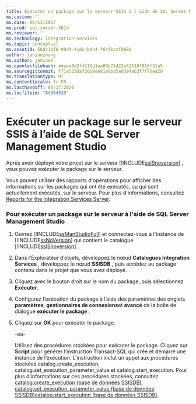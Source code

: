 ```yaml
---
title: Exécuter un package sur le serveur SSIS à l’aide de SQL Server Management Studio | Microsoft Docs
ms.custom: ''
ms.date: 06/13/2017
ms.prod: sql-server-2014
ms.reviewer: ''
ms.technology: integration-services
ms.topic: conceptual
ms.assetid: 56dc1bf8-99d4-41dc-bdc4-f64f1ccfd688
author: janinezhang
ms.author: janinez
ms.openlocfilehash: eeaea0d2fd211d1aa89b21422e62110f816f31a5
ms.sourcegitcommit: f71e523da72019de81a8bd5a0394a62f7f76ea20
ms.translationtype: MT
ms.contentlocale: fr-FR
ms.lasthandoff: 06/17/2020
ms.locfileid: "84964539"
---
```

# <a name="run-a-package-on-the-ssis-server-using-sql-server-management-studio"></a>Exécuter un package sur le serveur SSIS à l’aide de SQL Server Management Studio
  Après avoir déployé votre projet sur le serveur [!INCLUDE[ssISnoversion](../includes/ssisnoversion-md.md)] , vous pouvez exécuter le package sur le serveur.  
  
 Vous pouvez utiliser des rapports d'opérations pour afficher des informations sur les packages qui ont été exécutés, ou qui sont actuellement exécutés, sur le serveur. Pour plus d'informations, consultez [Reports for the Integration Services Server](../../2014/integration-services/reports-for-the-integration-services-server.md).  
  
### <a name="to-run-a-package-on-the-server-using-sql-server-management-studio"></a>Pour exécuter un package sur le serveur à l'aide de SQL Server Management Studio  
  
1.  Ouvrez [!INCLUDE[ssManStudioFull](../includes/ssmanstudiofull-md.md)] et connectez-vous à l'instance de [!INCLUDE[ssNoVersion](../includes/ssnoversion-md.md)] qui contient le catalogue [!INCLUDE[ssISnoversion](../includes/ssisnoversion-md.md)] .  
  
2.  Dans l’Explorateur d’objets, développez le nœud **Catalogues Integration Services** , développez le nœud **SSISDB** , puis accédez au package contenu dans le projet que vous avez déployé.  
  
3.  Cliquez avec le bouton droit sur le nom du package, puis sélectionnez **Exécuter**.  
  
4.  Configurez l’exécution du package à l’aide des paramètres des onglets **paramètres**, **gestionnaires de connexions**et **avancé** de la boîte de dialogue **exécuter le package** .  
  
5.  Cliquez sur **OK** pour exécuter le package.  
  
     -ou-  
  
     Utilisez des procédures stockées pour exécuter le package. Cliquez sur **Script** pour générer l’instruction Transact-SQL qui crée et démarre une instance de l’exécution. L'instruction inclut un appel aux procédures stockées catalog.create_execution, catalog.set_execution_parameter_value et catalog.start_execution. Pour plus d’informations sur ces procédures stockées, consultez [catalog.create_execution &#40;base de données SSISDB&#41;](/sql/integration-services/system-stored-procedures/catalog-create-execution-ssisdb-database), [catalog.set_execution_parameter_value &#40;base de données SSISDB&#41;](/sql/integration-services/system-stored-procedures/catalog-set-execution-parameter-value-ssisdb-database)[catalog.start_execution &#40;base de données SSISDB&#41;](/sql/integration-services/system-stored-procedures/catalog-start-execution-ssisdb-database).  
  
  
